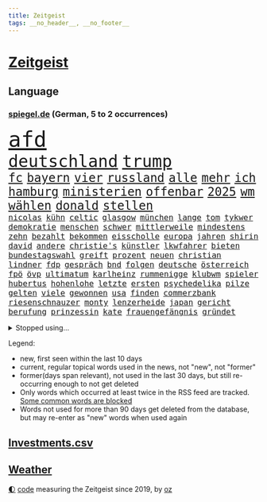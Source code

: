```yaml
---
title: Zeitgeist
tags: __no_header__, __no_footer__
---
```


# [Zeitgeist](https://oliz.io/zeitgeist/)

## Language

<h3><a href="https://www.spiegel.de" target="_blank">spiegel.de</a> (German, 5 to 2 occurrences)</h3>
<p style="font-family:monospace">
<span style="font-size:32pt"><a href="news_links.html#afd" class="current">afd</a></span>
<br>
<span style="font-size:25pt"><a href="news_links.html#deutschland" class="current">deutschland</a></span>
<span style="font-size:25pt"><a href="news_links.html#trump" class="current">trump</a></span>
<br>
<span style="font-size:18pt"><a href="news_links.html#fc" class="current">fc</a></span>
<span style="font-size:18pt"><a href="news_links.html#bayern" class="current">bayern</a></span>
<span style="font-size:18pt"><a href="news_links.html#vier" class="current">vier</a></span>
<span style="font-size:18pt"><a href="news_links.html#russland" class="current">russland</a></span>
<span style="font-size:18pt"><a href="news_links.html#alle" class="current">alle</a></span>
<span style="font-size:18pt"><a href="news_links.html#mehr" class="current">mehr</a></span>
<span style="font-size:18pt"><a href="news_links.html#ich" class="current">ich</a></span>
<span style="font-size:18pt"><a href="news_links.html#hamburg" class="current">hamburg</a></span>
<span style="font-size:18pt"><a href="news_links.html#ministerien" class="current">ministerien</a></span>
<span style="font-size:18pt"><a href="news_links.html#offenbar" class="current">offenbar</a></span>
<span style="font-size:18pt"><a href="news_links.html#2025" class="current">2025</a></span>
<span style="font-size:18pt"><a href="news_links.html#wm" class="current">wm</a></span>
<span style="font-size:18pt"><a href="news_links.html#wählen" class="current">wählen</a></span>
<span style="font-size:18pt"><a href="news_links.html#donald" class="current">donald</a></span>
<span style="font-size:18pt"><a href="news_links.html#stellen" class="current">stellen</a></span>
<br>
<span style="font-size:12pt"><a href="news_links.html#nicolas" class="current">nicolas</a></span>
<span style="font-size:12pt"><a href="news_links.html#kühn" class="new">kühn</a></span>
<span style="font-size:12pt"><a href="news_links.html#celtic" class="new">celtic</a></span>
<span style="font-size:12pt"><a href="news_links.html#glasgow" class="new">glasgow</a></span>
<span style="font-size:12pt"><a href="news_links.html#münchen" class="current">münchen</a></span>
<span style="font-size:12pt"><a href="news_links.html#lange" class="current">lange</a></span>
<span style="font-size:12pt"><a href="news_links.html#tom" class="current">tom</a></span>
<span style="font-size:12pt"><a href="news_links.html#tykwer" class="new">tykwer</a></span>
<span style="font-size:12pt"><a href="news_links.html#demokratie" class="current">demokratie</a></span>
<span style="font-size:12pt"><a href="news_links.html#menschen" class="current">menschen</a></span>
<span style="font-size:12pt"><a href="news_links.html#schwer" class="current">schwer</a></span>
<span style="font-size:12pt"><a href="news_links.html#mittlerweile" class="current">mittlerweile</a></span>
<span style="font-size:12pt"><a href="news_links.html#mindestens" class="current">mindestens</a></span>
<span style="font-size:12pt"><a href="news_links.html#zehn" class="current">zehn</a></span>
<span style="font-size:12pt"><a href="news_links.html#bezahlt" class="current">bezahlt</a></span>
<span style="font-size:12pt"><a href="news_links.html#bekommen" class="current">bekommen</a></span>
<span style="font-size:12pt"><a href="news_links.html#eisscholle" class="new">eisscholle</a></span>
<span style="font-size:12pt"><a href="news_links.html#europa" class="current">europa</a></span>
<span style="font-size:12pt"><a href="news_links.html#jahren" class="current">jahren</a></span>
<span style="font-size:12pt"><a href="news_links.html#shirin" class="new">shirin</a></span>
<span style="font-size:12pt"><a href="news_links.html#david" class="current">david</a></span>
<span style="font-size:12pt"><a href="news_links.html#andere" class="current">andere</a></span>
<span style="font-size:12pt"><a href="news_links.html#christie's" class="new">christie's</a></span>
<span style="font-size:12pt"><a href="news_links.html#künstler" class="current">künstler</a></span>
<span style="font-size:12pt"><a href="news_links.html#lkwfahrer" class="current">lkwfahrer</a></span>
<span style="font-size:12pt"><a href="news_links.html#bieten" class="current">bieten</a></span>
<span style="font-size:12pt"><a href="news_links.html#bundestagswahl" class="current">bundestagswahl</a></span>
<span style="font-size:12pt"><a href="news_links.html#greift" class="current">greift</a></span>
<span style="font-size:12pt"><a href="news_links.html#prozent" class="current">prozent</a></span>
<span style="font-size:12pt"><a href="news_links.html#neuen" class="current">neuen</a></span>
<span style="font-size:12pt"><a href="news_links.html#christian" class="current">christian</a></span>
<span style="font-size:12pt"><a href="news_links.html#lindner" class="current">lindner</a></span>
<span style="font-size:12pt"><a href="news_links.html#fdp" class="current">fdp</a></span>
<span style="font-size:12pt"><a href="news_links.html#gespräch" class="current">gespräch</a></span>
<span style="font-size:12pt"><a href="news_links.html#bnd" class="current">bnd</a></span>
<span style="font-size:12pt"><a href="news_links.html#folgen" class="current">folgen</a></span>
<span style="font-size:12pt"><a href="news_links.html#deutsche" class="current">deutsche</a></span>
<span style="font-size:12pt"><a href="news_links.html#österreich" class="current">österreich</a></span>
<span style="font-size:12pt"><a href="news_links.html#fpö" class="current">fpö</a></span>
<span style="font-size:12pt"><a href="news_links.html#övp" class="current">övp</a></span>
<span style="font-size:12pt"><a href="news_links.html#ultimatum" class="current">ultimatum</a></span>
<span style="font-size:12pt"><a href="news_links.html#karlheinz" class="new">karlheinz</a></span>
<span style="font-size:12pt"><a href="news_links.html#rummenigge" class="new">rummenigge</a></span>
<span style="font-size:12pt"><a href="news_links.html#klubwm" class="current">klubwm</a></span>
<span style="font-size:12pt"><a href="news_links.html#spieler" class="current">spieler</a></span>
<span style="font-size:12pt"><a href="news_links.html#hubertus" class="current">hubertus</a></span>
<span style="font-size:12pt"><a href="news_links.html#hohenlohe" class="new">hohenlohe</a></span>
<span style="font-size:12pt"><a href="news_links.html#letzte" class="current">letzte</a></span>
<span style="font-size:12pt"><a href="news_links.html#ersten" class="current">ersten</a></span>
<span style="font-size:12pt"><a href="news_links.html#psychedelika" class="new">psychedelika</a></span>
<span style="font-size:12pt"><a href="news_links.html#pilze" class="new">pilze</a></span>
<span style="font-size:12pt"><a href="news_links.html#gelten" class="current">gelten</a></span>
<span style="font-size:12pt"><a href="news_links.html#viele" class="current">viele</a></span>
<span style="font-size:12pt"><a href="news_links.html#gewonnen" class="current">gewonnen</a></span>
<span style="font-size:12pt"><a href="news_links.html#usa" class="current">usa</a></span>
<span style="font-size:12pt"><a href="news_links.html#finden" class="current">finden</a></span>
<span style="font-size:12pt"><a href="news_links.html#commerzbank" class="current">commerzbank</a></span>
<span style="font-size:12pt"><a href="news_links.html#riesenschnauzer" class="new">riesenschnauzer</a></span>
<span style="font-size:12pt"><a href="news_links.html#monty" class="new">monty</a></span>
<span style="font-size:12pt"><a href="news_links.html#lenzerheide" class="new">lenzerheide</a></span>
<span style="font-size:12pt"><a href="news_links.html#japan" class="current">japan</a></span>
<span style="font-size:12pt"><a href="news_links.html#gericht" class="current">gericht</a></span>
<span style="font-size:12pt"><a href="news_links.html#berufung" class="current">berufung</a></span>
<span style="font-size:12pt"><a href="news_links.html#prinzessin" class="current">prinzessin</a></span>
<span style="font-size:12pt"><a href="news_links.html#kate" class="current">kate</a></span>
<span style="font-size:12pt"><a href="news_links.html#frauengefängnis" class="new">frauengefängnis</a></span>
<span style="font-size:12pt"><a href="news_links.html#gründet" class="current">gründet</a></span>
</p>
<details>
<summary>Stopped using...</summary>
<p class="former" style="font-size:12pt">
festnahmen(1575) tobt(1575) ausschreitungen(1573) sekunden(1573) besorgt(1572) beweisen(1572) kritische(1572) verlegt(1572) angeklagt(1571) 37(1570) anspruch(1570) arbeitsplatz(1570) bereich(1570) entlastet(1570) tore(1570) tschechien(1570) umfeld(1570) versuchten(1570) arm(1569) aufgefordert(1569) botschaften(1569) konzerne(1569) mediziner(1569) festnahme(1568) steigende(1568) veranstaltung(1568) verschiebt(1568) 5(1567) frankfurter(1567) klein(1567) lastwagen(1567) sachsenanhalt(1567) times(1567) usbundesstaat(1567) bayerischen(1566) nummer(1566) szenen(1566) terroristen(1566) vielerorts(1566) altes(1565) blicken(1565) britischer(1565) mai(1565) menge(1565) minute(1565) härter(1564) jagd(1564) langen(1564) leitet(1564) party(1564) rückschlag(1564) spdpolitiker(1564) ursula(1564) wales(1564) übersicht(1564) senkt(1563) solle(1563) thailand(1563) zeichnet(1563) fällen(1562) messi(1562) orbán(1562) rand(1562) ungarns(1562) viktor(1562) streitkräfte(1561) trennung(1560) verbreiten(1560) moment(1559) störung(1559) größter(1558) leyen(1558) vorstellen(1558) überholt(1558) kürzlich(1557) trafen(1557) lkw(1556) aufnahme(1555) anzeichen(1554) eigentümer(1554) erkrankt(1553) königin(1553) gesamten(1552) brechen(1548) konsum(1548) behalten(1546) empfiehlt(1546) beschlagnahmt(1543) großem(1543) pkw(1543) politikerin(1541) sportler(1538) top(1538) katar(1536) dauert(1526) günther(1525) einblicke(1523) entspannt(1518) verdoppelt(1517) gebieten(1513) offener(1513) schadensersatz(1506) ausweg(1500) öffnet(1463) infrastruktur(1446) blut(1390) airline(1380) videoaufnahmen(1325) bundesanwaltschaft(1298) wellen(1276) weibliche(1265) schwarz(1262) exil(1257) haushalt(1238) hawaii(1230) tiger(1222) rauswurf(1203) einschätzungen(1201) zentralen(1196) zeitpunkt(1189) russisches(1182) bekannteste(1166) unserem(1162) außenministerium(1152) kiews(1152) diskussionen(1150) schloss(1141) buschmann(1134) aufgestellt(1129) weiten(1124) waffenlieferungen(1123) ring(1111) überwachung(1109) desto(1108) positiven(1087) lohnen(1080) terror(1058) beschuss(1055) unmittelbar(1051) kriegsbeginn(1037) iranische(1034) erlauben(1024) gewerkschaften(1022) schwarzes(1011) verärgert(997) perfekte(993) harter(986) ehrt(983) suchte(981) computer(975) verklagen(973) japanische(968) galten(965) zufrieden(965) tierschützer(961) jimmy(957) justizminister(955) schwimmen(948) quiz(943) jemals(939) tägliches(935) erlegen(928) islamisten(924) ähnlichen(923) zurückhaltung(918) effekt(908) gehirn(907) allgemeinwissen(886) geschehens(886) politischgesellschaftlichen(886) themengebieten(886) kollege(860) kompliziert(850) überraschenden(848) lionel(841) carter(831) deuten(828) rückstand(825) luftangriffe(813) wirtschaftliche(793) technische(786) fenster(782) machtkampf(779) flogen(774) kieler(771) gegründet(761) reichsbürger(761) überschritten(761) viertagewoche(754) emotionale(752) befasst(735) getragen(733) liebt(732) rechtsaußen(723) gravierende(719) kleinere(717) läufer(715) glas(668) startete(660) boomt(658) fußballverband(650) überfahren(636) evakuierung(629) ereignis(628) spektakulären(617) pilot(616) neuwahlen(611) lukas(604) sächsischen(597) erkennt(596) cool(594) rasen(592) rechtsextremer(586) stellvertretende(579) langjährigen(575) verteuern(566) eauto(556) durchschnitt(554) heim(554) höheren(552) strenger(552) torwart(540) erschien(539) erschweren(536) südkoreanische(536) genossen(532) völkermord(528) dauerte(521) drehte(519) trinken(507) besserung(501) harsche(494) aserbaidschan(493) teslachef(484) 22jährige(470) absicht(470) aufruhr(470) gerechnet(470) nächte(468) kippt(466) propalästinensische(459) bundes(456) geräumt(453) usschauspieler(445) verwenden(443) attraktiver(442) gestritten(428) reichweite(420) bereichen(418) bett(418) damaligen(415) stoffe(411) hits(406) rauch(405) erschoss(403) politischer(403) bahnen(402) österreicher(393) geschützt(392) rammte(391) abgefeuert(387) bezeichnete(386) normalerweise(385) kreise(382) barack(378) format(376) südkoreanischen(374) katz(372) sächsische(371) japaner(368) darsteller(365) ball(363) milch(363) verbündete(361) sap(360) great(359) sophie(359) finanzielle(358) go(356) pünktlich(356) ismail(355) manipulation(355) stützt(355) korrigiert(354) nackte(354) hummels(353) gefühle(350) inakzeptabel(349) mats(349) trainers(348) gitarrist(346) rechtlichen(345) riefen(345) gefälschter(342) anfeindungen(337) mitspieler(333) glimpflich(332) rechtslage(331) agenda(330) schweigegeldprozess(330) unangenehme(326) jenseits(325) superstars(324) verdachts(323) eukommissionspräsidentin(322) parlamentarischen(321) beworfen(318) alec(315) baldwin(315) khamenei(315) vorab(314) dürfe(305) schnelles(305) aktie(300) ausprobiert(300) passagieren(299) balkon(298) modernen(297) bürgerkrieg(295) statistische(293) dürre(292) fangen(292) bedingung(291) gegend(291) steine(291) einheimische(290) set(290) ursachen(290) alias(289) instanz(288) verrat(285) gesenkt(283) zahlreicher(283) chrupalla(280) leitungen(280) zivilgesellschaft(279) obdachlosen(278) breitet(277) ungewollt(277) atomenergiebehörde(274) kontrollen(274) mau(273) ausgebremst(271) militärischer(271) dschihadisten(270) beck(269) sportwissenschaftler(269) wittert(268) ewig(267) unglücklich(267) bußgeld(266) meinungsfreiheit(265) protokoll(264) dänische(262) vorfalls(262) hals(259) heizt(259) aufkommen(257) gewusst(257) liest(257) heimatstadt(256) arbeitslosigkeit(255) reiz(255) genauen(253) brutalen(252) regensburg(251) schütze(251) kanzlerschaft(250) auszubildende(249) feier(249) bilden(248) südamerika(248) weicht(245) kaulitz(244) s(242) breiten(241) notarzt(241) trainierte(241) entsprechend(240) fußballplatz(240) glaubte(240) bahnverkehr(239) dresdner(237) paradies(237) crash(236) evakuierungen(236) laufbahn(236) sonja(236) ereignisse(235) psychologie(235) polizeigewalt(233) scharfen(233) papa(231) hinein(230) besiegte(229) hartnäckig(228) koalitionen(228) löwen(228) normalen(227) johnny(225) lügt(224) angelina(223) co₂ausstoß(223) atem(221) bester(221) surfer(221) netflixdoku(220) koma(217) einzelhandel(216) gelebt(215) reihen(214) zoff(214) füllkrug(213) niclas(213) zeug(213) gelitten(212) sang(212) verlobt(209) erlebnis(208) schwarzarbeit(208) eingebrochen(207) lothar(203) ryanair(201) küren(200) häufigsten(199) versteigerung(199) zugunsten(196) schmiedet(194) simone(193) jährlich(192) vermutung(191) bemühungen(190) nordwesten(190) eigentliche(189) fiasko(189) probe(189) zutiefst(188) steuert(187) altern(185) plätze(185) schwedische(185) kanzlerkandidatin(184) mobilisieren(183) glücklicher(182) regierungsbildung(182) cdumann(181) durststrecke(181) prämie(181) ablenken(180) bswchefin(180) haar(178) vorhat(178) a1(177) benutzen(177) zögern(176) sozialdemokrat(175) öffentlicher(175) geheimdienste(174) ices(174) northvolt(173) personalie(173) gerissen(172) lee(172) nordkoreanischen(172) vermächtnis(172) zugesagt(172) ehrlich(171) suchmaschine(170) frontal(169) jubiläum(168) kreuzfahrt(168) ludwig(167) verbliebenen(167) medienkonsum(166) rechner(166) wagte(166) anwältin(162) thesen(162) traditionelle(162) umfragewerte(162) bagger(160) bedrohlich(160) senden(160) verpasste(160) georgia(159) hans(159) krankschreibung(159) reichlich(159) satiriker(159) geübt(158) kanal(158) strafverfolgung(158) brennender(157) diebesgut(157) übelkeit(156) busunfall(155) verlusten(155) empfehlung(154) prangern(154) unterhaltung(154) viermal(154) krönt(153) typisch(153) beeindruckte(152) besetzen(151) rekrutiert(151) fassade(150) pate(150) gerammt(149) krüger(149) parteichefin(148) export(147) fläche(147) freiburger(147) strafmaß(147) beruht(146) entertainer(146) liege(145) andernfalls(144) greifswald(144) 94(143) böllern(143) gescheiterte(143) júnior(143) umsätze(143) vinícius(143) alarmierende(142) bentancur(142) bezeichnen(142) container(142) rodrigo(142) tournee(142) eingestuft(141) fahrlässiger(141) tsmc(141) donnerstagmorgen(140) jakob(140) manhattan(140) pierce(140) standorte(140) warb(139) entfernung(137) fpöchef(137) instrumentalisiert(137) ralph(137) überwacht(137) entnommen(136) gonzález(136) konzentrieren(135) landesverband(135) liam(135) trumpfan(135) kopftuch(133) sternekoch(133) beschimpfte(132) festlegen(132) getötete(131) heidenheim(131) militärjunta(131) ricky(131) scheiterns(131) überfalls(131) impfen(130) grundsätzlich(129) maren(129) metas(129) priester(129) versammlung(129) auslandsreise(128) avignon(128) floh(128) missgeschick(128) 2027(127) baggerfahrer(126) freigestellt(126) verüben(126) dreieck(125) fossilien(125) hill(125) lehrreich(125) spö(125) jets(123) leipziger(123) milizen(123) bastelt(122) madrids(122) antisemitisch(121) depp(121) carolabrücke(120) fußballwm(119) gesetzlichen(119) krankenversicherung(119) reale(119) beträge(118) bühnen(118) freundlich(118) verkehrsbehinderungen(118) begeisterte(117) bemerkung(117) dieter(117) einkommens(116) elternzeit(116) hof(116) katastrophengebiet(116) lahmt(116) falschbehauptung(115) fell(114) tatjana(114) gewordenen(113) nebel(113) skispringen(113) 180000(111) direction(111) straßburg(111) as(110) konten(110) lieb(110) nadel(110) offenheit(110) spdkanzler(110) streitigkeiten(110) arizona(109) holland(109) neuwagen(109) artenvielfalt(108) bedenkliche(108) heutzutage(108) symptome(108) techkonzern(108) verrückt(108) antisemitismusbeauftragte(107) mohamed(107) restaurantbesuch(107) insolvenzverwalter(105) jusos(105) apps(104) niederländisches(104) renommierte(104) republikanern(104) strafzettel(104) ungeklärt(104) bösewicht(103) punk(103) ausgrenzung(102) keeper(102) brett(101) citys(101) filmbranche(101) koalitionsgespräche(101) preisentwicklung(101) unattraktiver(101) brady(100) geregelt(100) krassen(100) lungenentzündung(100) umweltverschmutzung(100) bundesparteitag(99) teuerung(99) aires(98) buenos(98) parks(98) garfield(96) gary(96) miese(96) mittelstand(96) zusätzlich(96) örtlichen(96) chip(94) erfassen(94) podolski(94) saporischschja(94) selbstkritisch(94) beschuldigten(93) florence(93) hall(93) nationalteam(93) pugh(93) wanderwitz(93) studenten(92) angepriesen(91) bewarb(91) demonstrativ(91) gesteigert(91) gras(91) quadratmeter(91) schäumt(91) gebühren(90) ferres(89) planungen(89) veronica(89) drohnenalarm(88) iwf(88) kinderkrankheiten(88) kontrollieren(88) musical(88) plakativ(88) pub(88) rüstungsindustrie(88) zugausfälle(88) beamtenbund(87) rekordzahl(87) typischen(87) überschaubar(87) bestandsaufnahme(86) elan(86) havarie(86) machtlos(86) restmüll(86) opel(85) schwab(85) grätscht(84) kommissare(84) regierungswechsel(84) youssef(84) beachtet(83) beatles(83) limitierte(83) payne(83) polizeibehörden(83) qual(83) spielfilm(83) brennende(82) coup(82) orcas(82) wehrpflicht(82) zendaya(82) zusammenstoß(82) drag(81) spdabgeordneten(81) spiegelbericht(81) taschengeld(81) tumult(81) wachsenden(81) inszenierte(80) kameraden(80) längerem(80) meloniregierung(80) oberlandesgericht(80) stehenden(80) forschungsergebnisse(79) jva(79) lebensunterhalt(79) mexico(79) rookie(79) schweinefleisch(79) tonnenweise(79) verschwiegen(79) 45000(78) decathlon(78) skrupellosen(78) unanständig(78) verschmutzt(78) vorherrschaft(78) zugesprochen(78) zweikampf(78) hochschulpräsidentin(77) kurdische(77) schauspielern(77) spiderman(77) triumphieren(77) vorbilder(77) wecker(77) 84(76) dartswm(76) laufendem(76) unausgegoren(76) ökonom(76) ausgestiegen(75) auswege(75) beschädigen(75) central(75) filmemacher(75) haushaltshilfe(75) reinigungskraft(75) riesenslalom(75) suizid(75) tankstelle(75) cduabgeordneter(74) fallschirmspringer(74) fusion(74) romeo(74) totale(74) unterdrückung(74) früchte(73) fähre(73) jahreswechsel(73) mutige(73) natobeitritt(73) radikalsten(73) träumten(73) überprüfen(73) antisemitismusbeauftragten(72) beibehalten(72) bekomme(72) bürgerkriegsland(72) doppelgängerwettbewerb(72) komikerin(72) männerfeindlichkeit(72) nordkoreanischer(72) trumpfans(72) winden(72) zurückzukehren(72) arbeitsagentur(71) ausmaße(71) datet(71) luftfahrt(71) nordsyrien(71) platte(71) bürgermeisterin(70) daglo(70) drehbuchautor(70) existenzielle(70) fernsehsender(70) hamdan(70) innenpolitische(70) kulisse(70) pokémon(70) streich(70) verhaltensweisen(70) zufriedenheit(70) 600000(69) angestellter(69) elektroautomarke(69) ernähren(69) fähigkeit(69) gründerin(69) kapituliert(69) tätlichkeit(69) wahlempfehlungen(69) bellingham(68) dani(68) fernhalten(68) hills(68) jude(68) krankmeldungen(68) mist(68) ray(68) tierschützern(68) verbote(68) vermissen(68) abzuhalten(67) bestseller(67) falsches(67) greife(67) heller(67) hotzo(67) streben(67) teilnehmerinnen(67) cocktails(66) fehlender(66) suspendierten(66) böller(65) drohnenaufnahmen(65) provokanten(65) grundsätzliche(64) halbiert(64) ruhig(64) unbequem(64) witzig(64) glatt(63) lopez(63) sms(63) zusammenstöße(63) bereitschaft(62) cheney(62) luxusuhren(62) parteiinterne(62) personalmangel(62) dune(61) europäisch(61) kurioses(61) tendiert(61) anstand(60) fahrzeugkontrolle(60) commerce(59) monopoly(59) muskeln(59) biennale(58) diebin(58) maskiert(58) nikki(58) preisverleihung(58) tiramisu(58) tortenheber(58) versteckten(58) verweisen(58) 3600(57) bezüge(57) entkriminalisierung(57) erzbistum(57) gasversorger(57) hindernis(57) kabinettsposten(57) meterhohe(57) monica(57) schneefall(57) schwangerschaftsabbrüche(57) verständigt(57) überfluten(57) aleppo(56) erfindungen(56) krawalle(56) krawietz(56) teslafahrer(56) alijew(55) anleitung(55) aserbaidschans(55) ilham(55) regie(55) schockwellen(55) stuhl(55) sämtliche(55) veränderten(55) brenzligen(54) erklärungen(54) abschätzen(53) bereitete(53) exklusivsten(53) pipelines(53) blindgänger(52) eröffnen(52) fußballkommentator(52) neuschnee(52) stufen(52) zeitnah(52) anhören(51) bobfahrerin(51) bosse(51) buckwitz(51) doppelgänger(51) erotikplattform(51) grummelt(51) helsinki(51) maralago(51) onlyfans(51) schrift(51) simulator(51) verlangte(51) insolvenzen(50) passenden(50) remigration(50) widersetzt(50) 62(49) anita(49) bergauf(49) besteuert(49) einbußen(49) einreisekontrollen(49) gitarre(49) winkte(49) designierter(48) ferdinand(48) großbank(48) hanteln(48) rekruten(48) schenk(48) schneefälle(48) trank(48) zabrze(48) hofften(47) insider(47) models(47) münzen(47) wintereinbruch(47) bewusstsein(46) bildzeitung(46) cecilia(46) entsandt(46) hebamme(46) lippen(46) seekabel(46) aleph(45) alpha(45) bedenklich(45) bono(45) flugreisen(45) heidelberger(45) marsalek(45) schneien(45) spitzensport(45) vizechef(45) extra(44) favorisiert(44) komplizen(44) manches(44) sergey(44) steel(44) verschont(44) zurückerobert(44) citymaut(43) heeres(43) scheibe(43) sorgerecht(43) spruch(43) tvexperte(43) zugreisen(43) ausgangslage(42) ballauf(42) bunt(42) durchgang(42) kellogg(42) mobilität(42) wggarantie(42) wgzimmer(42) wochenlangen(42) ita(41) italienerin(41) natopartner(41) palast(41) paschke(41) reinen(41) argument(40) dämlich(40) fliegerbombe(40) fortsetzen(40) produktiver(40) spiegelrecherche(40) strafmaßnahmen(40) vorhabens(40) weltmeistertitel(40) 116(39) durcheinander(39) echtzeit(39) lasse(39) mittelständler(39) strich(39) true(39) vorläufig(39) abschlüsse(38) flüchtlingskrise(38) golfern(38) hebdo(38) nervt(38) bezeugen(37) lennon(37) staatlicher(37) befeuern(36) bildschirme(36) sabotiert(36) anschieber(35) didier(35) francesco(35) kuckuckskinder(35) notvorräte(35) währung(35) auszeichnungen(34) bewundert(34) eisbaden(34) kannten(34) ärgern(34) foul(33) national(33) versicherungskonzerns(33) verstößen(33) affront(32) aufnimmt(32) fehde(32) großraum(32) ham(32) reha(32) transporter(32) vermeintlichen(32) älterwerden(32) beruflichen(31) denkmäler(31) doppelleben(31) entzug(31) freedom(31) plagiate(31) reicher(31) wörter(31) anstellen(30) diagnostiziert(30) globes(30) maulwurf(30) mittelmäßig(30) fechten(29) freibekommen(29) rezepte(29) schüttelte(29) staatskrise(29) stabilisieren(29) firmenboss(28) haushaltshilfen(28) kanadas(28) landesteile(28) 126(27) drewes(27) feuerzeug(27) gelacht(27) nördlichen(27) pfarrer(27) strafverfolger(27) tottenhams(27) trailer(27) aufschub(26) bürgergeldempfänger(26) elektronischen(26) feuerzeugwurf(26) hommage(26) op(26) selbstkritik(26) volks(26) zehnjährige(26) footballsuperstar(25) vorgabe(25) erwartete(24) gestiegene(24) grüßt(24) politikers(24) squid(24) wiener(24) zehnmal(24) 42jährigen(23) küsten(23) pelicots(23) rechtsextremistisch(23) baustellen(22) dankbar(22) filmakademie(22) good(22) komfort(22) mitspielern(22) schützte(22) spiegeltitel(22) staunen(22) 1972(21) 32jährige(21) dopingtests(21) hüllt(21) khandan(21) liebesleben(21) mischke(21) nasrin(21) reza(21) thilo(21) zusatzbeiträge(21) batteriehersteller(20) einsetzt(20) fahrgast(20) talente(20) aktienmärkte(19) amtsübernahme(19) brexithardliner(19) limit(19) sechsmal(19) sterblichen(19) todesfahrt(19) demut(18) dopingprobe(18) pforte(17) travel(17) unterwasserkabel(17) usstudie(17) veto(17) vorsätze(17) sala(16) santa(16) temperamente(16) ttt(16) usmilitärs(16) 2045(15) arbeitnehmern(15) baubranche(15) schärfere(15) verleger(15) bremerhaven(14) gekostet(14) littler(14) luke(14) verbringt(14) vertauscht(14) wohnort(14) andernorts(13) bekanntgabe(13) beschämend(13) entmachtung(13) großmachtfantasien(13) regierte(13) stromkabel(13) unterkunft(13) verdiene(13) vereidigen(13) alkoholfreien(12) einsamer(12) mitspielte(12) turnerbund(12) uskonzerne(12) ziviler(12) 500kilometallring(11) damalige(11) demütigungen(11) grünenbundestagsabgeordneten(11) netzagentur(11) rücksicht(11) schauspielers(11) spitzenturnerin(11) tabea(11) unverletzt(11)
</p>
</details>
<p>Legend:
<ul>
<li><span class="new">new</span>, first seen within the last 10 days</li>
<li><span class="current">current</span>, regular topical words used in the news, not "new", not "former"</li>
<li><span class="former">former(days span relevant)</span>, not used in the last 30 days, but still re-occurring enough to not get deleted</li>
<li>Only words which occurred at least twice in the RSS feed are tracked. <a href="language/filters.py">Some common words are blocked</a></li>
<li>Words not used for more than 90 days get deleted from the database, but may re-enter as "new" words when used again</li>
</ul>
</p>

## [Investments](investments.html)[.csv](investments.csv)

## [Weather](weather.html)

<footer>
<a href="javascript:toggleTheme()" class="nav">🌓</a>
<a href="https://github.com/ooz/zeitgeist">code</a> measuring the Zeitgeist since 2019, by <a href="https://oliz.io">oz</a>
</footer>
